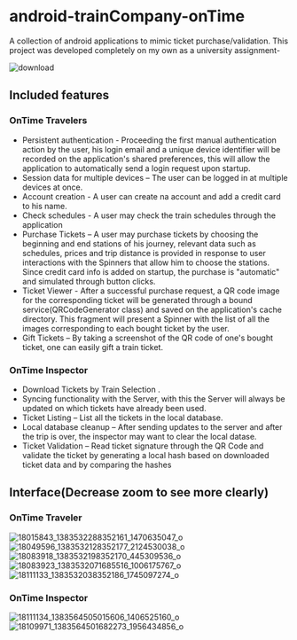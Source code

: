 # android-trainCompany-onTime
A collection of android applications to mimic ticket purchase/validation. This project was developed completely on my own as a university assignment-


![download](https://cloud.githubusercontent.com/assets/9083330/25300786/8c6b1754-270f-11e7-96cf-94e44fa2f4d7.png)

## Included features 
 
### OnTime Travelers 
 
* Persistent authentication - Proceeding the first manual authentication action by the user, his login email and a unique device identifier will be recorded on the application's shared preferences, this will allow the application to automatically send a login request upon startup. 
* Session data for multiple devices – The user can be logged in at multiple devices at once. 
* Account creation - A user can create na account and add a credit card to his name. 
* Check schedules - A user may check the train schedules through the application 
* Purchase Tickets – A user may purchase tickets by choosing the beginning and end stations of his journey, relevant data such as schedules, prices and trip distance is provided in response to user interactions with the Spinners that allow him to choose the stations. Since credit card info is added on startup, the purchase is "automatic" and simulated through button clicks. 
* Ticket Viewer - After a successful purchase request, a QR code image for the corresponding ticket will be generated through a bound service(QRCodeGenerator class) and saved on the application's cache directory. This fragment will present a Spinner with the list of all the images corresponding to each bought ticket by the user. 
* Gift Tickets – By taking a screenshot of the QR code of one's bought ticket, one can easily gift a train ticket. 
 
### OnTime Inspector 
 
* Download Tickets by Train Selection . 
* Syncing functionality with the Server, with this the Server will always be updated on which tickets have already been used. 
* Ticket Listing – List all the tickets in the local database. 
* Local database cleanup – After sending updates to the server and after the trip is over, the inspector may want to clear the local datase. 
* Ticket Validation – Read ticket signature through the QR Code and validate the ticket by generating a local hash based on downloaded ticket data and by comparing the hashes

## Interface(Decrease zoom to see more clearly)

### OnTime Traveler
![18015843_1383532288352161_1470635047_o](https://cloud.githubusercontent.com/assets/9083330/25300843/7948d020-2710-11e7-9462-80284a19ee3c.png)
![18049596_1383532128352177_2124530038_o](https://cloud.githubusercontent.com/assets/9083330/25300844/794988f8-2710-11e7-9acf-5599ccad7971.png)
![18083918_1383532198352170_445309536_o](https://cloud.githubusercontent.com/assets/9083330/25300838/7922d424-2710-11e7-9519-988f42043f4d.png)
![18083923_1383532071685516_1006175767_o](https://cloud.githubusercontent.com/assets/9083330/25300839/79271688-2710-11e7-8447-7dbb49865132.png)
![18111133_1383532038352186_1745097274_o](https://cloud.githubusercontent.com/assets/9083330/25300841/792d3d4c-2710-11e7-949f-fb6dce7fd525.png)

### OnTime Inspector
![18111134_1383564505015606_1406525160_o](https://cloud.githubusercontent.com/assets/9083330/25300842/7932903a-2710-11e7-9acd-18cd0c93c6b9.png)
![18109971_1383564501682273_1956434856_o](https://cloud.githubusercontent.com/assets/9083330/25300840/792bde52-2710-11e7-8901-725fd65c0d8e.png)

